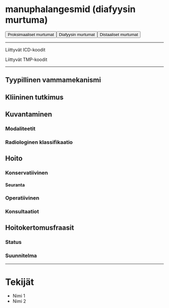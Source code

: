 # manuphalangesmid (diafyysin murtuma)

<button id="manuphalangesmid_proksimaalinen">Proksimaaliset murtumat</button><button id="manuphalangesmid_diafyysi">Diafyysin murtumat</button><button id="manuphalangesmid_distaalinen">Distaaliset murtumat</button>

---

Liittyvät ICD-koodit
>
	
Liittyvät TMP-koodit
>

---

## Tyypillinen vammamekanismi

## Kliininen tutkimus

## Kuvantaminen
### Modaliteetit
### Radiologinen klassifikaatio

## Hoito
### Konservatiivinen
#### Seuranta
### Operatiivinen
### Konsultaatiot

## Hoitokertomusfraasit
### Status
### Suunnitelma

---
# Tekijät
- Nimi 1
- Nimi 2